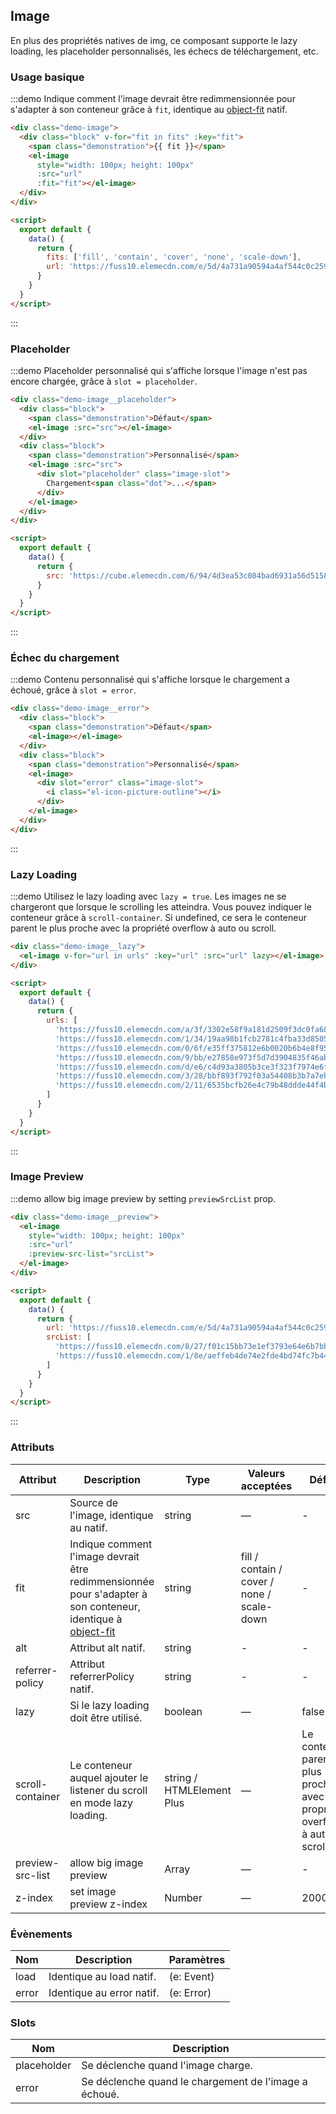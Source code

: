 ## Image

En plus des propriétés natives de img, ce composant supporte le lazy loading, les placeholder personnalisés, les échecs de téléchargement, etc.

### Usage basique

:::demo Indique comment l'image devrait être redimmensionnée pour s'adapter à son conteneur grâce à `fit`, identique au [object-fit](https://developer.mozilla.org/en-US/docs/Web/CSS/object-fit) natif.
```html
<div class="demo-image">
  <div class="block" v-for="fit in fits" :key="fit">
    <span class="demonstration">{{ fit }}</span>
    <el-image
      style="width: 100px; height: 100px"
      :src="url"
      :fit="fit"></el-image>
  </div>
</div>

<script>
  export default {
    data() {
      return {
        fits: ['fill', 'contain', 'cover', 'none', 'scale-down'],
        url: 'https://fuss10.elemecdn.com/e/5d/4a731a90594a4af544c0c25941171jpeg.jpeg'
      }
    }
  }
</script>
```
:::

### Placeholder

:::demo Placeholder personnalisé qui s'affiche lorsque l'image n'est pas encore chargée, grâce à `slot = placeholder`.
```html
<div class="demo-image__placeholder">
  <div class="block">
    <span class="demonstration">Défaut</span>
    <el-image :src="src"></el-image>
  </div>
  <div class="block">
    <span class="demonstration">Personnalisé</span>
    <el-image :src="src">
      <div slot="placeholder" class="image-slot">
        Chargement<span class="dot">...</span>
      </div>
    </el-image>
  </div>
</div>

<script>
  export default {
    data() {
      return {
        src: 'https://cube.elemecdn.com/6/94/4d3ea53c084bad6931a56d5158a48jpeg.jpeg'
      }
    }
  }
</script>
```
:::

### Échec du chargement

:::demo Contenu personnalisé qui s'affiche lorsque le chargement a échoué, grâce à `slot = error`.
```html
<div class="demo-image__error">
  <div class="block">
    <span class="demonstration">Défaut</span>
    <el-image></el-image>
  </div>
  <div class="block">
    <span class="demonstration">Personnalisé</span>
    <el-image>
      <div slot="error" class="image-slot">
        <i class="el-icon-picture-outline"></i>
      </div>
    </el-image>
  </div>
</div>
```
:::

### Lazy Loading

:::demo Utilisez le lazy loading avec `lazy = true`. Les images ne se chargeront que lorsque le scrolling les atteindra. Vous pouvez indiquer le conteneur grâce à `scroll-container`. Si undefined, ce sera le conteneur parent le plus proche avec la propriété overflow à auto ou scroll.
```html
<div class="demo-image__lazy">
  <el-image v-for="url in urls" :key="url" :src="url" lazy></el-image>
</div>

<script>
  export default {
    data() {
      return {
        urls: [
          'https://fuss10.elemecdn.com/a/3f/3302e58f9a181d2509f3dc0fa68b0jpeg.jpeg',
          'https://fuss10.elemecdn.com/1/34/19aa98b1fcb2781c4fba33d850549jpeg.jpeg',
          'https://fuss10.elemecdn.com/0/6f/e35ff375812e6b0020b6b4e8f9583jpeg.jpeg',
          'https://fuss10.elemecdn.com/9/bb/e27858e973f5d7d3904835f46abbdjpeg.jpeg',
          'https://fuss10.elemecdn.com/d/e6/c4d93a3805b3ce3f323f7974e6f78jpeg.jpeg',
          'https://fuss10.elemecdn.com/3/28/bbf893f792f03a54408b3b7a7ebf0jpeg.jpeg',
          'https://fuss10.elemecdn.com/2/11/6535bcfb26e4c79b48ddde44f4b6fjpeg.jpeg'
        ]
      }
    }
  }
</script>
```
:::

### Image Preview

:::demo allow big image preview by setting `previewSrcList` prop.
```html
<div class="demo-image__preview">
  <el-image
    style="width: 100px; height: 100px"
    :src="url"
    :preview-src-list="srcList">
  </el-image>
</div>

<script>
  export default {
    data() {
      return {
        url: 'https://fuss10.elemecdn.com/e/5d/4a731a90594a4af544c0c25941171jpeg.jpeg',
        srcList: [
          'https://fuss10.elemecdn.com/8/27/f01c15bb73e1ef3793e64e6b7bbccjpeg.jpeg',
          'https://fuss10.elemecdn.com/1/8e/aeffeb4de74e2fde4bd74fc7b4486jpeg.jpeg'
        ]
      }
    }
  }
</script>
```
:::

### Attributs
| Attribut | Description | Type  | Valeurs acceptées | Défaut   |
|---------- |-------- |---------- |-------------  |-------- |
| src | Source de l'image, identique au natif. | string | — | - |
| fit | Indique comment l'image devrait être redimmensionnée pour s'adapter à son conteneur, identique à [object-fit](https://developer.mozilla.org/en-US/docs/Web/CSS/object-fit) | string | fill / contain / cover / none / scale-down | - |
| alt | Attribut alt natif.| string | - | - |
| referrer-policy | Attribut referrerPolicy natif.| string | - | - |
| lazy | Si le lazy loading doit être utilisé. | boolean | — | false |
| scroll-container | Le conteneur auquel ajouter le listener du scroll en mode lazy loading. | string / HTMLElement Plus | — | Le conteneur parent le plus proche avec la propriété overflow à auto ou scroll. |
| preview-src-list | allow big image preview | Array | — | - |
| z-index | set image preview z-index | Number | — | 2000 |

### Évènements
| Nom | Description | Paramètres |
|---------- |-------- |---------- |
| load | Identique au load natif. | (e: Event) |
| error | Identique au error natif. | (e: Error) |

### Slots
| Nom | Description |
|---------|-------------|
| placeholder | Se déclenche quand l'image charge. |
| error | Se déclenche quand le chargement de l'image a échoué. |

